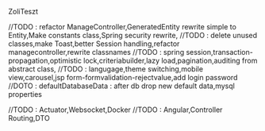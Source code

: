 ZoliTeszt

//TODO : refactor ManageController,GeneratedEntity rewrite simple to Entity,Make constants class,Spring security rewrite,
//TODO : delete unused classes,make Toast,better Session handling,refactor managecontroller,rewrite classnames
//TODO : spring session,transaction-propagation,optimistic lock,criteriabuilder,lazy load,pagination,auditing from abstract class,
//TODO : langugage,theme switching,mobile view,carousel,jsp form-formvalidation-rejectvalue,add login password
//DOTO : defaultDatabaseData : after db drop new default data,mysql properties

//TODO : Actuator,Websocket,Docker
//TODO : Angular,Controller Routing,DTO
